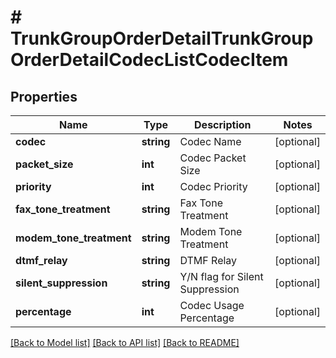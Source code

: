 # # TrunkGroupOrderDetailTrunkGroupOrderDetailCodecListCodecItem

## Properties

Name | Type | Description | Notes
------------ | ------------- | ------------- | -------------
**codec** | **string** | Codec Name | [optional]
**packet_size** | **int** | Codec Packet Size | [optional]
**priority** | **int** | Codec Priority | [optional]
**fax_tone_treatment** | **string** | Fax Tone Treatment | [optional]
**modem_tone_treatment** | **string** | Modem Tone Treatment | [optional]
**dtmf_relay** | **string** | DTMF Relay | [optional]
**silent_suppression** | **string** | Y/N flag for Silent Suppression | [optional]
**percentage** | **int** | Codec Usage Percentage | [optional]

[[Back to Model list]](../../README.md#models) [[Back to API list]](../../README.md#endpoints) [[Back to README]](../../README.md)
